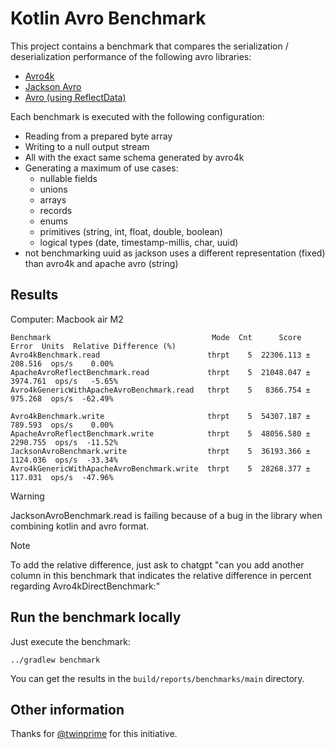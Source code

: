# Kotlin Avro Benchmark

This project contains a benchmark that compares the serialization / deserialization performance of the following avro libraries:

- [Avro4k](https://github.com/avro-kotlin/avro4k/)
- [Jackson Avro](https://github.com/FasterXML/jackson-dataformats-binary/tree/master/avro)
- [Avro (using ReflectData)](https://avro.apache.org/)

Each benchmark is executed with the following configuration:
- Reading from a prepared byte array
- Writing to a null output stream
- All with the exact same schema generated by avro4k
- Generating a maximum of use cases:
  - nullable fields
  - unions
  - arrays
  - records
  - enums
  - primitives (string, int, float, double, boolean)
  - logical types (date, timestamp-millis, char, uuid)
- not benchmarking uuid as jackson uses a different representation (fixed) than avro4k and apache avro (string)

## Results

Computer: Macbook air M2

```
Benchmark                                    Mode  Cnt      Score      Error  Units  Relative Difference (%)
Avro4kBenchmark.read                        thrpt    5  22306.113 ±  208.516  ops/s    0.00%
ApacheAvroReflectBenchmark.read             thrpt    5  21048.047 ± 3974.761  ops/s   -5.65%
Avro4kGenericWithApacheAvroBenchmark.read   thrpt    5   8366.754 ±  975.268  ops/s  -62.49%

Avro4kBenchmark.write                       thrpt    5  54307.187 ±  789.593  ops/s    0.00%
ApacheAvroReflectBenchmark.write            thrpt    5  48056.580 ± 2290.755  ops/s  -11.52%
JacksonAvroBenchmark.write                  thrpt    5  36193.366 ± 1124.036  ops/s  -33.34%
Avro4kGenericWithApacheAvroBenchmark.write  thrpt    5  28268.377 ±  117.031  ops/s  -47.96%
```

> [!WARNING]
> JacksonAvroBenchmark.read is failing because of a bug in the library when combining kotlin and avro format.

> [!NOTE]
> To add the relative difference, just ask to chatgpt "can you add another column in this benchmark that indicates the relative difference in percent regarding
> Avro4kDirectBenchmark:"

## Run the benchmark locally

Just execute the benchmark:

```shell
../gradlew benchmark
```

You can get the results in the `build/reports/benchmarks/main` directory.

## Other information

Thanks for [@twinprime](https://github.com/twinprime) for this initiative.
